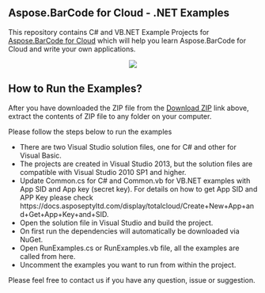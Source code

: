 ## Aspose.BarCode for Cloud - .NET Examples

This repository contains C# and VB.NET Example Projects for [Aspose.BarCode for Cloud](http://www.aspose.com/products/barcode/cloud) which will help you learn Aspose.BarCode for Cloud and write your own applications.


<p align="center">
  <a title="Download Examples ZIP" href="https://github.com/aspose-barcode/Aspose.BarCode-for-Cloud/archive/master.zip">
	<img src="https://raw.github.com/AsposeExamples/java-examples-dashboard/master/images/downloadZip-Button-Large.png" />
  </a>
</p>

## How to Run the Examples?

After you have downloaded the ZIP file from the [Download ZIP](https://github.com/aspose-barcode/Aspose.BarCode-for-Cloud/archive/master.zip) link above, extract the contents of ZIP file to any folder on your computer. 

Please follow the steps below to run the examples
<ul>
<li> There are two Visual Studio solution files, one for C# and other for Visual Basic. </li>
<li> The projects are created in Visual Studio 2013, but the solution files are compatible with Visual Studio 2010 SP1 and higher. </li>
<li> Update Common.cs for C# and Common.vb for VB.NET examples with App SID and App key (secret key). For details on how to get App SID and APP Key please check https://docs.asposeptyltd.com/display/totalcloud/Create+New+App+and+Get+App+Key+and+SID. </li>
<li> Open the solution file in Visual Studio and build the project. </li>
<li> On first run the dependencies will automatically be downloaded via NuGet. </li>
<li> Open RunExamples.cs or RunExamples.vb file, all the examples are called from here. </li>
<li> Uncomment the examples you want to run from within the project. </li>

</ul>

Please feel free to contact us if you have any question, issue or suggestion.


